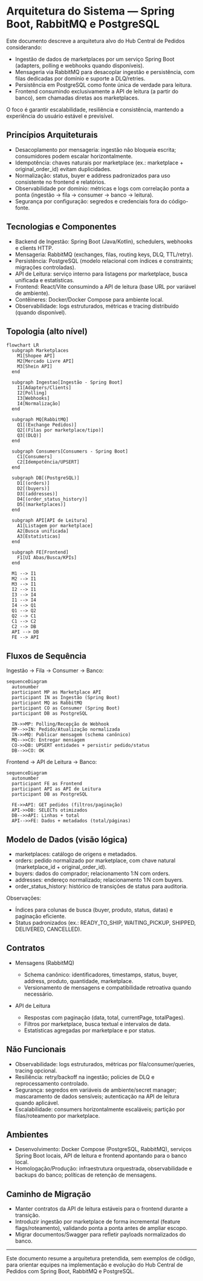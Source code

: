 # Arquitetura do Sistema — Spring Boot, RabbitMQ e PostgreSQL

Este documento descreve a arquitetura alvo do Hub Central de Pedidos considerando:
- Ingestão de dados de marketplaces por um serviço Spring Boot (adapters, polling e webhooks quando disponíveis).
- Mensageria via RabbitMQ para desacoplar ingestão e persistência, com filas dedicadas por domínio e suporte a DLQ/retries.
- Persistência em PostgreSQL como fonte única de verdade para leitura.
- Frontend consumindo exclusivamente a API de leitura (a partir do banco), sem chamadas diretas aos marketplaces.

O foco é garantir escalabilidade, resiliência e consistência, mantendo a experiência do usuário estável e previsível.

## Princípios Arquiteturais
 
- Desacoplamento por mensageria: ingestão não bloqueia escrita; consumidores podem escalar horizontalmente.
- Idempotência: chaves naturais por marketplace (ex.: marketplace + original_order_id) evitam duplicidades.
- Normalização: status, buyer e address padronizados para uso consistente no frontend e relatórios.
- Observabilidade por domínio: métricas e logs com correlação ponta a ponta (ingestão → fila → consumer → banco → leitura).
- Segurança por configuração: segredos e credenciais fora do código-fonte.

## Tecnologias e Componentes

- Backend de Ingestão: Spring Boot (Java/Kotlin), schedulers, webhooks e clients HTTP.
- Mensageria: RabbitMQ (exchanges, filas, routing keys, DLQ, TTL/retry).
- Persistência: PostgreSQL (modelo relacional com índices e constraints; migrações controladas).
- API de Leitura: serviço interno para listagens por marketplace, busca unificada e estatísticas.
- Frontend: React/Vite consumindo a API de leitura (base URL por variável de ambiente).
- Contêineres: Docker/Docker Compose para ambiente local.
- Observabilidade: logs estruturados, métricas e tracing distribuído (quando disponível).

## Topologia (alto nível)

```mermaid
flowchart LR
  subgraph Marketplaces
    M1[Shopee API]
    M2[Mercado Livre API]
    M3[Shein API]
  end

  subgraph Ingestao[Ingestão - Spring Boot]
    I1[Adapters/Clients]
    I2[Polling]
    I3[Webhooks]
    I4[Normalização]
  end

  subgraph MQ[RabbitMQ]
    Q1[(Exchange Pedidos)]
    Q2[(Filas por marketplace/tipo)]
    Q3[(DLQ)]
  end

  subgraph Consumers[Consumers - Spring Boot]
    C1[Consumers]
    C2[Idempotência/UPSERT]
  end

  subgraph DB[(PostgreSQL)]
    D1[(orders)]
    D2[(buyers)]
    D3[(addresses)]
    D4[(order_status_history)]
    D5[(marketplaces)]
  end

  subgraph API[API de Leitura]
    A1[Listagem por marketplace]
    A2[Busca unificada]
    A3[Estatísticas]
  end

  subgraph FE[Frontend]
    F1[UI Abas/Busca/KPIs]
  end

  M1 --> I1
  M2 --> I1
  M3 --> I1
  I2 --> I1
  I3 --> I4
  I1 --> I4
  I4 --> Q1
  Q1 --> Q2
  Q2 --> C1
  C1 --> C2
  C2 --> DB
  API --> DB
  FE --> API
```

## Fluxos de Sequência

Ingestão → Fila → Consumer → Banco:

```mermaid
sequenceDiagram
  autonumber
  participant MP as Marketplace API
  participant IN as Ingestão (Spring Boot)
  participant MQ as RabbitMQ
  participant CO as Consumer (Spring Boot)
  participant DB as PostgreSQL

  IN->>MP: Polling/Recepção de Webhook
  MP-->>IN: Pedido/Atualização normalizada
  IN->>MQ: Publicar mensagem (schema canônico)
  MQ-->>CO: Entregar mensagem
  CO->>DB: UPSERT entidades + persistir pedido/status
  DB-->>CO: OK
```

Frontend → API de Leitura → Banco:

```mermaid
sequenceDiagram
  autonumber
  participant FE as Frontend
  participant API as API de Leitura
  participant DB as PostgreSQL

  FE->>API: GET pedidos (filtros/paginação)
  API->>DB: SELECTs otimizados
  DB-->>API: Linhas + total
  API-->>FE: Dados + metadados (total/páginas)
```

## Modelo de Dados (visão lógica)

- marketplaces: catálogo de origens e metadados.
- orders: pedido normalizado por marketplace, com chave natural (marketplace_id + original_order_id).
- buyers: dados do comprador; relacionamento 1:N com orders.
- addresses: endereço normalizado; relacionamento 1:N com buyers.
- order_status_history: histórico de transições de status para auditoria.

Observações:
- Índices para colunas de busca (buyer, produto, status, datas) e paginação eficiente.
- Status padronizados (ex.: READY_TO_SHIP, WAITING_PICKUP, SHIPPED, DELIVERED, CANCELLED).

## Contratos

- Mensagens (RabbitMQ)
  - Schema canônico: identificadores, timestamps, status, buyer, address, produto, quantidade, marketplace.
  - Versionamento de mensagens e compatibilidade retroativa quando necessário.

- API de Leitura
  - Respostas com paginação (data, total, currentPage, totalPages).
  - Filtros por marketplace, busca textual e intervalos de data.
  - Estatísticas agregadas por marketplace e por status.

## Não Funcionais

- Observabilidade: logs estruturados, métricas por fila/consumer/queries, tracing opcional.
- Resiliência: retry/backoff na ingestão; policies de DLQ e reprocessamento controlado.
- Segurança: segredos em variáveis de ambiente/secret manager; mascaramento de dados sensíveis; autenticação na API de leitura quando aplicável.
- Escalabilidade: consumers horizontalmente escaláveis; partição por filas/roteamento por marketplace.

## Ambientes

- Desenvolvimento: Docker Compose (PostgreSQL, RabbitMQ), serviços Spring Boot locais, API de leitura e frontend apontando para o banco local.
- Homologação/Produção: infraestrutura orquestrada, observabilidade e backups do banco; políticas de retenção de mensagens.

## Caminho de Migração

- Manter contratos da API de leitura estáveis para o frontend durante a transição.
- Introduzir ingestão por marketplace de forma incremental (feature flags/roteamento), validando ponta a ponta antes de ampliar escopo.
- Migrar documentos/Swagger para refletir payloads normalizados do banco.

---

Este documento resume a arquitetura pretendida, sem exemplos de código, para orientar equipes na implementação e evolução do Hub Central de Pedidos com Spring Boot, RabbitMQ e PostgreSQL.
